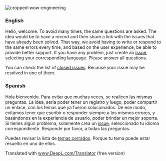 ![cropped-wow-engineering](https://user-images.githubusercontent.com/2810187/117547479-30cd8600-b006-11eb-9142-1aacdadd2501.png)

### English

Hello, welcome. To avoid many times, the same questions are asked. The idea would be to have a record and then share a link with the issues that have already been solved. That way, we avoid having to write or respond to the same errors every time, and based on the user experience, be able to provide better support. If you have any problem, just create an [issue](https://github.com/pangolp/support/issues/new/choose), selecting your corresponding language. Please answer all questions.

You can check the list of [closed issues](https://github.com/pangolp/support/issues?q=is%3Aissue+is%3Aclosed).
Because your issue may be resolved in one of them.

### Spanish

Hola bienvenido. Para evitar que muchas veces, se realicen las mismas preguntas. La idea, seria poder tener un registro y luego, poder compartir un enlace, con los temas que ya fueron solucionados. De ese modo, evitamos tener que escribir o responder siempre a los mismos errores, y basándonos en la experiencia de usuario, poder brindar un mejor soporte. Si tienes algún problema, solamente crea un [issue](https://github.com/pangolp/support/issues/new/choose), seleccionado tu idioma correspondiente. Responde por favor, a todas las preguntas.

Puedes revisar la lista de [temas cerrados](https://github.com/pangolp/support/issues?q=is%3Aissue+is%3Aclosed).
Porque tu tema puede estar resuelto en uno de ellos.

Translated with www.DeepL.com/Translator (free version)
